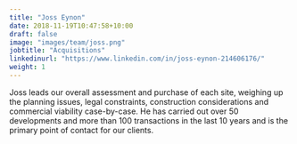 ```yaml
---
title: "Joss Eynon"
date: 2018-11-19T10:47:58+10:00
draft: false
image: "images/team/joss.png"
jobtitle: "Acquisitions"
linkedinurl: "https://www.linkedin.com/in/joss-eynon-214606176/"
weight: 1
---
```


Joss leads our overall assessment and purchase of each site, weighing up the planning issues, legal constraints, construction considerations and commercial viability case-by-case. He has carried out over 50 developments and more than 100 transactions in the last 10 years and is the primary point of contact for our clients.
